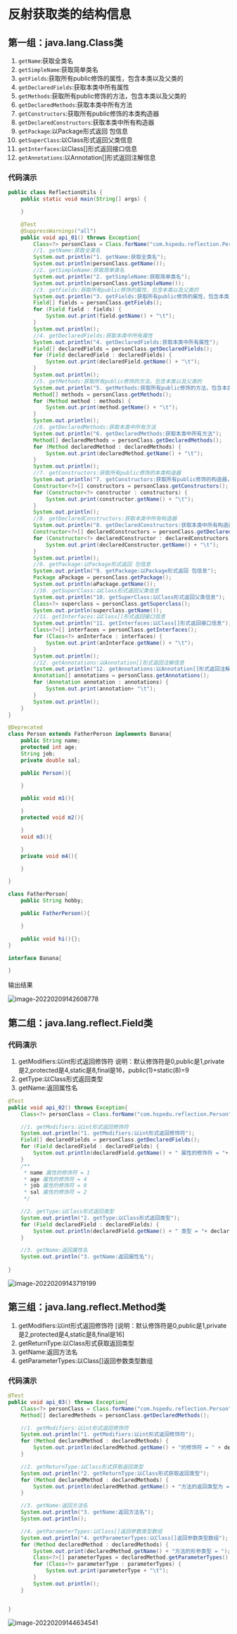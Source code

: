 # 反射获取类的结构信息

## 第一组：java.lang.Class类

1. `getName`:获取全类名
2. `getSimpleName`:获取简单类名
3. `getFields`:获取所有public修饰的属性，包含本类以及父类的
4. `getDeclaredFields`:获取本类中所有属性
5. `getMethods`:获取所有public修饰的方法，包含本类以及父类的
6. `getDeclaredMethods`:获取本类中所有方法
7. `getConstructors`:获取所有public修饰的本类构造器
8. `getDeclaredConstructors`:获取本类中所有构造器
9. `getPackage`:以Package形式返回 包信息
10. `getSuperClass`:以Class形式返回父类信息
11. `getInterfaces`:以Class[]形式返回接口信息
12. `getAnnotations`:以Annotation[]形式返回注解信息

### 代码演示

```java
public class ReflectionUtils {
    public static void main(String[] args) {

    }

    @Test
    @SuppressWarnings("all")
    public void api_01() throws Exception{
        Class<?> personClass = Class.forName("com.hspedu.reflection.Person");
        //1. getName:获取全类名
        System.out.println("1. getName:获取全类名");
        System.out.println(personClass.getName());
        //2. getSimpleName:获取简单类名
        System.out.println("2. getSimpleName:获取简单类名");
        System.out.println(personClass.getSimpleName());
        //3. getFields:获取所有public修饰的属性，包含本类以及父类的
        System.out.println("3. getFields:获取所有public修饰的属性，包含本类以及父类的");
        Field[] fields = personClass.getFields();
        for (Field field : fields) {
            System.out.print(field.getName() + "\t");
        }
        System.out.println();
        //4. getDeclaredFields:获取本类中所有属性
        System.out.println("4. getDeclaredFields:获取本类中所有属性");
        Field[] declaredFields = personClass.getDeclaredFields();
        for (Field declaredField : declaredFields) {
            System.out.print(declaredField.getName() + "\t");
        }
        System.out.println();
        //5. getMethods:获取所有public修饰的方法，包含本类以及父类的
        System.out.println("5. getMethods:获取所有public修饰的方法，包含本类以及父类的");
        Method[] methods = personClass.getMethods();
        for (Method method : methods) {
            System.out.print(method.getName() + "\t");
        }
        System.out.println();
        //6. getDeclaredMethods:获取本类中所有方法
        System.out.println("6. getDeclaredMethods:获取本类中所有方法");
        Method[] declaredMethods = personClass.getDeclaredMethods();
        for (Method declaredMethod : declaredMethods) {
            System.out.print(declaredMethod.getName() + "\t");
        }
        System.out.println();
        //7. getConstructors:获取所有public修饰的本类构造器
        System.out.println("7. getConstructors:获取所有public修饰的构造器，包含本类以及父类的");
        Constructor<?>[] constructors = personClass.getConstructors();
        for (Constructor<?> constructor : constructors) {
            System.out.print(constructor.getName() + "\t");
        }
        System.out.println();
        //8. getDeclaredConstructors:获取本类中所有构造器
        System.out.println("8. getDeclaredConstructors:获取本类中所有构造器");
        Constructor<?>[] declaredConstructors = personClass.getDeclaredConstructors();
        for (Constructor<?> declaredConstructor : declaredConstructors) {
            System.out.print(declaredConstructor.getName() + "\t");
        }
        System.out.println();
        //9. getPackage:以Package形式返回 包信息
        System.out.println("9. getPackage:以Package形式返回 包信息");
        Package aPackage = personClass.getPackage();
        System.out.println(aPackage.getName());
        //10. getSuperClass:以Class形式返回父类信息
        System.out.println("10. getSuperClass:以Class形式返回父类信息");
        Class<?> superclass = personClass.getSuperclass();
        System.out.println(superclass.getName());
        //11. getInterfaces:以Class[]形式返回接口信息
        System.out.println("11. getInterfaces:以Class[]形式返回接口信息");
        Class<?>[] interfaces = personClass.getInterfaces();
        for (Class<?> anInterface : interfaces) {
            System.out.print(anInterface.getName() + "\t");
        }
        System.out.println();
        //12. getAnnotations:以Annotation[]形式返回注解信息
        System.out.println("12. getAnnotations:以Annotation[]形式返回注解信息");
        Annotation[] annotations = personClass.getAnnotations();
        for (Annotation annotation : annotations) {
            System.out.print(annotation+ "\t");
        }
        System.out.println();
    }
}

@Deprecated
class Person extends FatherPerson implements Banana{
    public String name;
    protected int age;
    String job;
    private double sal;

    public Person(){

    }

    public void m1(){

    }
    protected void m2(){

    }
    void m3(){

    }
    private void m4(){

    }

}

class FatherPerson{
    public String hobby;

    public FatherPerson(){

    }

    public void hi(){};
}

interface Banana{

}
```

输出结果

![image-20220209142608778](https://s2.loli.net/2022/02/09/U9S5bWCjvK6e4fX.png)

## 第二组：java.lang.reflect.Field类

### 代码演示

1. getModifiers:以int形式返回修饰符
   说明：默认修饰符是0,public是1,private是2,protected是4,static是8,final是16，public(1)+static(8)=9
2. getType:以Class形式返回类型
3. getName:返回属性名

```java
@Test
public void api_02() throws Exception{
    Class<?> personClass = Class.forName("com.hspedu.reflection.Person");

    //1. getModifiers:以int形式返回修饰符
    System.out.println("1. getModifiers:以int形式返回修饰符");
    Field[] declaredFields = personClass.getDeclaredFields();
    for (Field declaredField : declaredFields) {
        System.out.println(declaredField.getName() + " 属性的修饰符 = "+ declaredField.getModifiers());
    }
    /**
     * name 属性的修饰符 = 1
     * age 属性的修饰符 = 4
     * job 属性的修饰符 = 0
     * sal 属性的修饰符 = 2
     */

    //2. getType:以Class形式返回类型
    System.out.println("2. getType:以Class形式返回类型");
    for (Field declaredField : declaredFields) {
        System.out.println(declaredField.getName() + " 类型 = "+ declaredField.getType());
    }

    //3. getName:返回属性名
    System.out.println("3. getName:返回属性名");
    
}
```

![image-20220209143719199](https://s2.loli.net/2022/02/09/Eg1JuDp8TcP6ieb.png)

## 第三组：java.lang.reflect.Method类

1. getModifiers:以int形式返回修饰符
   [说明：默认修饰符是0,public是1,private是2,protected是4,static是8,final是16]
2. getReturnType:以Class形式获取返回类型
3. getName:返回方法名
4. getParameterTypes:以Class[]返回参数类型数组

### 代码演示

```java
@Test
public void api_03() throws Exception{
    Class<?> personClass = Class.forName("com.hspedu.reflection.Person");
    Method[] declaredMethods = personClass.getDeclaredMethods();

    //1. getModifiers:以int形式返回修饰符
    System.out.println("1. getModifiers:以int形式返回修饰符");
    for (Method declaredMethod : declaredMethods) {
        System.out.println(declaredMethod.getName() + "的修饰符 = " + declaredMethod.getModifiers());
    }

    //2. getReturnType:以Class形式获取返回类型
    System.out.println("2. getReturnType:以Class形式获取返回类型");
    for (Method declaredMethod : declaredMethods) {
        System.out.println(declaredMethod.getName() + "方法的返回类型为 = " + declaredMethod.getReturnType());
    }

    //3. getName:返回方法名
    System.out.println("3. getName:返回方法名");
    System.out.println();

    //4. getParameterTypes:以Class[]返回参数类型数组
    System.out.println("4. getParameterTypes:以Class[]返回参数类型数组");
    for (Method declaredMethod : declaredMethods) {
        System.out.print(declaredMethod.getName() + "方法的形参类型 = ");
        Class<?>[] parameterTypes = declaredMethod.getParameterTypes();
        for (Class<?> parameterType : parameterTypes) {
            System.out.print(parameterType + "\t");
        }
        System.out.println();
    }


}
```

![image-20220209144634541](https://s2.loli.net/2022/02/09/H6GTYE1IpLO8fkn.png)